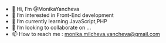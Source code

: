 - 👋 Hi, I’m @MonikaYancheva
- 👀 I’m interested in Front-End development
- 🌱 I’m currently learning JavaScript,PHP
- 💞️ I’m looking to collaborate on ...
- 📫 How to reach me : monika.milcheva.yancheva@gmail.com

<!---
MonikaYancheva/MonikaYancheva is a ✨ special ✨ repository because its `README.md` (this file) appears on your GitHub profile.
You can click the Preview link to take a look at your changes.
--->

